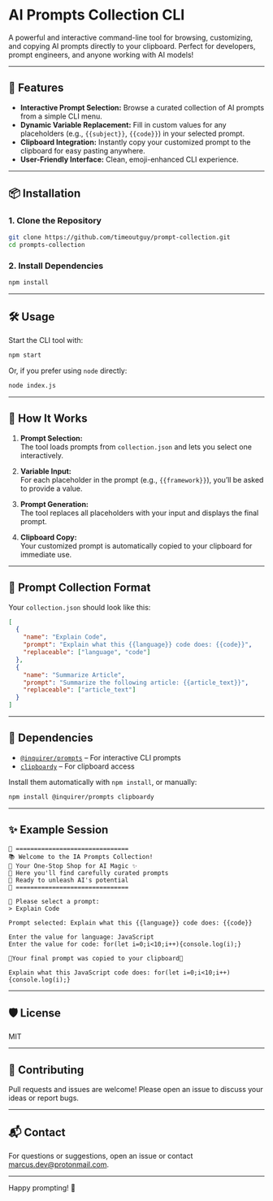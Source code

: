 # AI Prompts Collection CLI

A powerful and interactive command-line tool for browsing, customizing, and copying AI prompts directly to your clipboard. Perfect for developers, prompt engineers, and anyone working with AI models!

---

## 🚀 Features

- **Interactive Prompt Selection:** Browse a curated collection of AI prompts from a simple CLI menu.
- **Dynamic Variable Replacement:** Fill in custom values for any placeholders (e.g., `{{subject}}`, `{{code}}`) in your selected prompt.
- **Clipboard Integration:** Instantly copy your customized prompt to the clipboard for easy pasting anywhere.
- **User-Friendly Interface:** Clean, emoji-enhanced CLI experience.

---

## 📦 Installation

### 1. Clone the Repository

```bash
git clone https://github.com/timeoutguy/prompt-collection.git
cd prompts-collection
```

### 2. Install Dependencies

```bash
npm install
```

---

## 🛠️ Usage

Start the CLI tool with:

```bash
npm start
```

Or, if you prefer using `node` directly:

```bash
node index.js
```

---

## 📝 How It Works

1. **Prompt Selection:**  
   The tool loads prompts from `collection.json` and lets you select one interactively.

2. **Variable Input:**  
   For each placeholder in the prompt (e.g., `{{framework}}`), you’ll be asked to provide a value.

3. **Prompt Generation:**  
   The tool replaces all placeholders with your input and displays the final prompt.

4. **Clipboard Copy:**  
   Your customized prompt is automatically copied to your clipboard for immediate use.

---

## 📁 Prompt Collection Format

Your `collection.json` should look like this:

```json
[
  {
    "name": "Explain Code",
    "prompt": "Explain what this {{language}} code does: {{code}}",
    "replaceable": ["language", "code"]
  },
  {
    "name": "Summarize Article",
    "prompt": "Summarize the following article: {{article_text}}",
    "replaceable": ["article_text"]
  }
]
```

---

## 🧩 Dependencies

- [`@inquirer/prompts`](https://www.npmjs.com/package/@inquirer/prompts) – For interactive CLI prompts
- [`clipboardy`](https://www.npmjs.com/package/clipboardy) – For clipboard access

Install them automatically with `npm install`, or manually:

```bash
npm install @inquirer/prompts clipboardy
```

---

## ✨ Example Session

```shell
🌟 ===============================
📚 Welcome to the IA Prompts Collection!
🤖 Your One-Stop Shop for AI Magic ✨
🎯 Here you'll find carefully curated prompts
🔮 Ready to unleash AI's potential
🌟 ===============================

📝 Please select a prompt:
> Explain Code

Prompt selected: Explain what this {{language}} code does: {{code}}

Enter the value for language: JavaScript
Enter the value for code: for(let i=0;i<10;i++){console.log(i);}

🌟Your final prompt was copied to your clipboard🌟

Explain what this JavaScript code does: for(let i=0;i<10;i++){console.log(i);}
```

---

## 🛡️ License

MIT

---

## 🤝 Contributing

Pull requests and issues are welcome! Please open an issue to discuss your ideas or report bugs.

---

## 📬 Contact

For questions or suggestions, open an issue or contact [marcus.dev@protonmail.com](mailto:marcus.dev@protonmail.com).

---

Happy prompting! 🚀